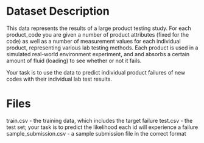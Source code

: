 # Dataset Description
This data represents the results of a large product testing study. For each product_code you are given a number of product attributes (fixed for the code) as well as a number of measurement values for each individual product, representing various lab testing methods. Each product is used in a simulated real-world environment experiment, and and absorbs a certain amount of fluid (loading) to see whether or not it fails.

Your task is to use the data to predict individual product failures of new codes with their individual lab test results.

# Files
train.csv - the training data, which includes the target failure
test.csv - the test set; your task is to predict the likelihood each id will experience a failure
sample_submission.csv - a sample submission file in the correct format
